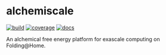 # alchemiscale

[![build](https://github.com/openforcefield/fah-alchemy/actions/workflows/ci-integration.yml/badge.svg)](https://github.com/openforcefield/fah-alchemy/actions/workflows/ci-integration.yml)
[![coverage](https://codecov.io/gh/openforcefield/fah-alchemy/branch/main/graph/badge.svg)](https://codecov.io/gh/openforcefield/fah-alchemy)
[![docs](https://github.com/openforcefield/fah-alchemy/actions/workflows/docs.yml/badge.svg)](https://openforcefield.github.io/fah-alchemy)


An alchemical free energy platform for exascale computing on Folding@Home.


